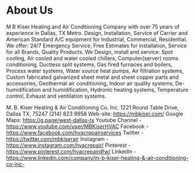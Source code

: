 # About Us
M B Kiser Heating and Air Conditioning Company with over 75 years of experience in Dallas, TX Metro. Design, Installation, Service of Carrier and American Standard A/C equipment for Industrial, Commercial, Residential. We offer: 24/7 Emergency Service, Free Estimates for installation, Service for all Brands, Quality Products. We Design, install and service: Spot cooling, Air cooled and water cooled chillers, Computer(server) rooms conditioning, Ductless split systems, Gas fired furnaces and boilers, Process water systems, Water source heat pumps, Air filtration systems, Custom fabricated galvanized sheet metal and sheet copper parts and accessories, Geothermal air conditioning, Indoor air quality systems, De-humidification and humidification, Hydronic heating systems, Temperature control, Exhaust and ventilation systems.

M. B. Kiser Heating & Air Conditioning Co. Inc.
1221 Round Table Drive, Dallas TX, 75247
(214) 823 9958
Web-site: https://mbkiser.com/
Google Maps: https://g.page/west-dallas-tx
Youtube Channel - https://www.youtube.com/user/MBKiserHVAC
Facebook - https://www.facebook.com/hvacrepairservices
Twitter - https://twitter.com/mbkiserair
Instagram - https://www.instagram.com/hvacrepair/
Pinterest - https://www.pinterest.com/hvacrepairdfw/
LinkedIn - https://www.linkedin.com/company/m-b-kiser-heating-&-air-conditioning-co-inc-
